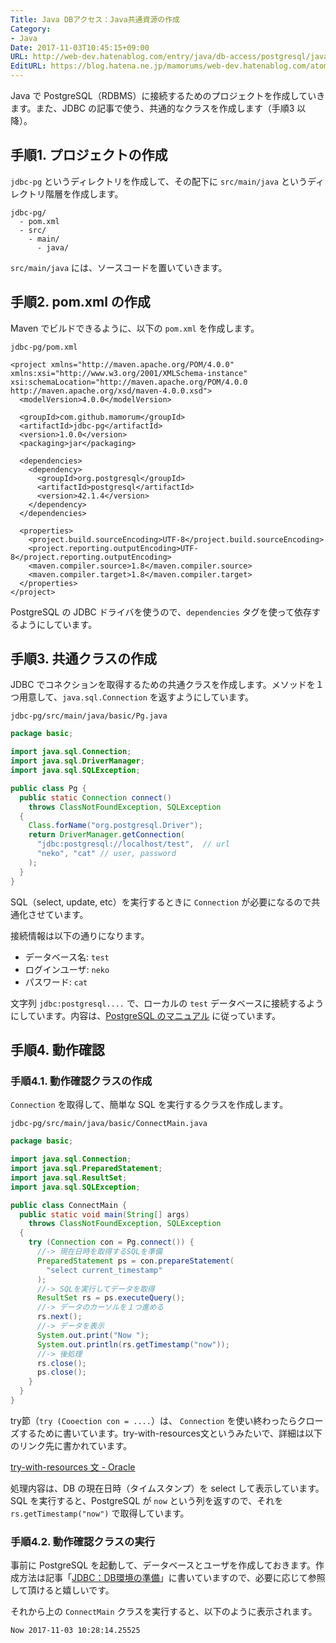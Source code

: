```yaml
---
Title: Java DBアクセス：Java共通資源の作成
Category:
- Java
Date: 2017-11-03T10:45:15+09:00
URL: http://web-dev.hatenablog.com/entry/java/db-access/postgresql/java-project-common-class
EditURL: https://blog.hatena.ne.jp/mamorums/web-dev.hatenablog.com/atom/entry/8599973812313993351
---
```


Java で PostgreSQL（RDBMS）に接続するためのプロジェクトを作成していきます。また、JDBC の記事で使う、共通的なクラスを作成します（手順3 以降）。


## 手順1. プロジェクトの作成
`jdbc-pg` というディレクトリを作成して、その配下に `src/main/java` というディレクトリ階層を作成します。

```
jdbc-pg/
  - pom.xml
  - src/
    - main/
      - java/
```

`src/main/java` には、ソースコードを置いていきます。


## 手順2. pom.xml の作成
Maven でビルドできるように、以下の `pom.xml` を作成します。

`jdbc-pg/pom.xml`

```
<project xmlns="http://maven.apache.org/POM/4.0.0" xmlns:xsi="http://www.w3.org/2001/XMLSchema-instance" xsi:schemaLocation="http://maven.apache.org/POM/4.0.0 http://maven.apache.org/xsd/maven-4.0.0.xsd">
  <modelVersion>4.0.0</modelVersion>

  <groupId>com.github.mamorum</groupId>
  <artifactId>jdbc-pg</artifactId>
  <version>1.0.0</version>
  <packaging>jar</packaging>

  <dependencies>
    <dependency>
      <groupId>org.postgresql</groupId>
      <artifactId>postgresql</artifactId>
      <version>42.1.4</version>
    </dependency>
  </dependencies>

  <properties>
    <project.build.sourceEncoding>UTF-8</project.build.sourceEncoding>
    <project.reporting.outputEncoding>UTF-8</project.reporting.outputEncoding>
    <maven.compiler.source>1.8</maven.compiler.source>
    <maven.compiler.target>1.8</maven.compiler.target>
  </properties>
</project>
```

PostgreSQL の JDBC ドライバを使うので、`dependencies` タグを使って依存するようにしています。


## 手順3. 共通クラスの作成
JDBC でコネクションを取得するための共通クラスを作成します。メソッドを１つ用意して、`java.sql.Connection` を返すようにしています。

`jdbc-pg/src/main/java/basic/Pg.java`

```java
package basic;

import java.sql.Connection;
import java.sql.DriverManager;
import java.sql.SQLException;

public class Pg {
  public static Connection connect()
    throws ClassNotFoundException, SQLException
  {
    Class.forName("org.postgresql.Driver");
    return DriverManager.getConnection(
      "jdbc:postgresql://localhost/test",  // url
      "neko", "cat" // user, password
    );
  }
}
```

SQL（select, update, etc）を実行するときに `Connection` が必要になるので共通化させています。

接続情報は以下の通りになります。

- データベース名: `test`
- ログインユーザ: `neko`
- パスワード:  `cat`

文字列 `jdbc:postgresql....` で、ローカルの `test` データベースに接続するようにしています。内容は、[PostgreSQL のマニュアル](https://jdbc.postgresql.org/documentation/head/connect.html) に従っています。


## 手順4. 動作確認
### 手順4.1. 動作確認クラスの作成
`Connection` を取得して、簡単な SQL を実行するクラスを作成します。

`jdbc-pg/src/main/java/basic/ConnectMain.java`

```java
package basic;

import java.sql.Connection;
import java.sql.PreparedStatement;
import java.sql.ResultSet;
import java.sql.SQLException;

public class ConnectMain {
  public static void main(String[] args)
    throws ClassNotFoundException, SQLException
  {
    try (Connection con = Pg.connect()) {
      //-> 現在日時を取得するSQLを準備
      PreparedStatement ps = con.prepareStatement(
        "select current_timestamp"
      );
      //-> SQLを実行してデータを取得
      ResultSet rs = ps.executeQuery();
      //-> データのカーソルを１つ進める
      rs.next();
      //-> データを表示
      System.out.print("Now ");
      System.out.println(rs.getTimestamp("now"));
      //-> 後処理
      rs.close();
      ps.close();
    }
  }
}
```

try節（`try (Cooection con = ....`）は、 `Connection` を使い終わったらクローズするために書いています。try-with-resources文というみたいで、詳細は以下のリンク先に書かれています。

[try-with-resources 文 - Oracle](https://docs.oracle.com/javase/jp/7/technotes/guides/language/try-with-resources.html)

処理内容は、DB の現在日時（タイムスタンプ）を select して表示しています。SQL を実行すると、PostgreSQL が `now` という列を返すので、それを `rs.getTimestamp("now")` で取得しています。


### 手順4.2. 動作確認クラスの実行
事前に PostgreSQL を起動して、データベースとユーザを作成しておきます。作成方法は記事「[JDBC：DB環境の準備](/entry/java/jdbc/postgresql/db-env)」に書いていますので、必要に応じて参照して頂けると嬉しいです。 

それから上の `ConnectMain` クラスを実行すると、以下のように表示されます。

```
Now 2017-11-03 10:28:14.25525
```
